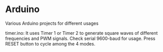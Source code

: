 # Arduino
Various Arduino projects for different usages

timer.ino:
It uses Timer 1 or Timer 2 to generate square waves of different frequencies and PWM signals. Check serial 9600-baud for usage. Press RESET button to cycle among the 4 modes.



